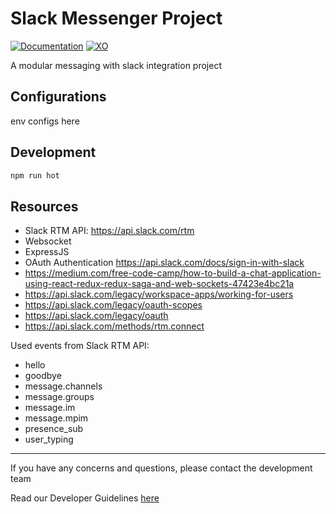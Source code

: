 # Slack Messenger Project #

[![Documentation](https://img.shields.io/badge/Read-Documentation-green)](https://docs.google.com/document/d/1-bZ1B2zxUaglfIZTu-lmOQZIX9BGpJKoBpFvX8IszTM/edit?usp=sharing)
[![XO](https://img.shields.io/badge/Powered%20by-XtendOPS%20DEV%20Team-blue)](http://dev-wiki.xtendops.com/)

A modular messaging with slack integration project

## Configurations ##

env configs here

## Development ##

```bash
npm run hot
```

## Resources ##

* Slack RTM API: https://api.slack.com/rtm
* Websocket
* ExpressJS
* OAuth Authentication https://api.slack.com/docs/sign-in-with-slack
* https://medium.com/free-code-camp/how-to-build-a-chat-application-using-react-redux-redux-saga-and-web-sockets-47423e4bc21a
* https://api.slack.com/legacy/workspace-apps/working-for-users
* https://api.slack.com/legacy/oauth-scopes
* https://api.slack.com/legacy/oauth
* https://api.slack.com/methods/rtm.connect

Used events from Slack RTM API:

* hello
* goodbye
* message.channels
* message.groups
* message.im
* message.mpim
* presence_sub
* user_typing

---

If you have any concerns and questions, please contact the development team

Read our Developer Guidelines [here](https://docs.google.com/document/d/1CrRmbC_h1-Mj3hAIxGKVUUoG6kRUFgR4s2Ivn-LIo9A/edit)
